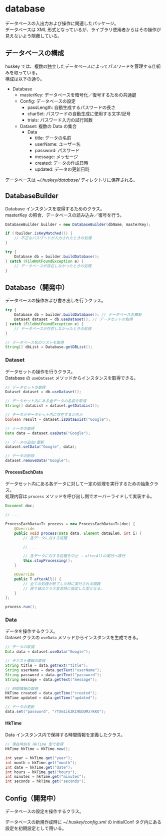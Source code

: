 # database

データベースの入出力および操作に関連したパッケージ。  
データベースは XML 形式となっているが、ライブラリ使用者からはその操作が見えないよう隠蔽している。

## データベースの構成

huskey では、複数の独立したデータベースによってパスワードを管理する仕組みを取っている。  
構成は以下の通り。

- Database
    - masterKey: データベースを暗号化／復号するための共通鍵
    - Config: データベースの設定
        - passLength: 自動生成するパスワードの長さ
        - charSet: パスワードの自動生成に使用する文字/記号
        - trials: パスワード入力の試行回数
    - Dataset: 複数の Data の集合
        - Data
            - title: データの名前
            - userName: ユーザー名
            - password: パスワード
            - message: メッセージ
            - created: データの作成日時
            - updated: データの更新日時

データベースは _~/.huskey/database/_ ディレクトリに保存される。

## DatabaseBuilder

Database インスタンスを取得するためのクラス。  
masterKey の照合、データベースの読み込み／復号を行う。

```java
DatabaseBuilder builder = new DatabaseBuilder(dbName, masterKey);

if (!builder.isKeyMatched()) {
    // 不正なパスワードが入力されたときの処理
}

try {
    Database db = builder.buildDatabase();
} catch (FileNotFoundException e) {
    // データベースが存在しなかったときの処理
}
```

## Database（開発中）

データベースの操作および書き出しを行うクラス。

```java
try {
    Database db = builder.buildDatabase(); // データベースの構築
    Dataset dataset = db.useDataset(); // データセットの取得
} catch (FileNotFoundException e) {
    // データベースが存在しなかったときの処理
}

// データベース名のリストを取得
String[] dbList = Database.getDBList();
```

### Dataset

データセットの操作を行うクラス。  
Database の `useDataset` メソッドからインスタンスを取得できる。

```java
// データセットの取得
Dataset dataset = db.useDataset();

// データセット内にある全データの名前を取得
String[] dataList = dataset.getDataList();

// データがデータセット内に存在するか否か
boolean result = dataset.isDataExist("Google");

// データの取得
Data data = dataset.useData("Google");

// データの追加/更新
dataset.setData("Google", data);

// データの削除
dataset.removeData("Google");
```

#### ProcessEachData

データセット内にある各データに対して一定の処理を実行するための抽象クラス。  
処理内容は `process` メソッドを呼び出し側でオーバーライドして実装する。

```java
Document doc;

// ...

ProcessEachData<T> process = new ProcessEachData<T>(doc) {
    @Override
    public void process(Data data, Element dataElem, int i) {
        // 各データに対する処理

        // ...

        // 各データに対する処理を中止 → afterAllの実行へ移行
        this.stopProcessing();
    }

    @Override
    public T afterAll() {
        // 全ての処理が終了した時に実行される関数
        // 戻り値はクラス宣言時に指定した型となる。
    }
};

process.run();
```

### Data

データを操作するクラス。  
Dataset クラスの `useData` メソッドからインスタンスを生成できる。

```java
// データの取得
Data data = dataset.useData("Google");

// テキスト情報の取得
String title = data.getText("title");
String userName = data.getText("userName");
String password = data.getText("password");
String message = data.getText("message");

// 時間情報の取得
HkTime created = data.getTime("created");
HkTime updated = data.getTime("updated");

// データの更新
data.set("password", "rTXm1ikZKI9bDUMzrKKU");
```

#### HkTime

Data インスタンス内で保持する時間情報を定義したクラス。

```java
// 現在時刻を HkTime 型で取得
HkTime hkTime = HkTime.now();

int year = hkTime.get("year");
int month = hkTime.get("month");
int date = hkTime.get("date");
int hours = hkTime.get("hours");
int minutes = hkTime.get("minutes");
int seconds = hkTime.get("seconds");
```

## Config（開発中）

データベースの設定を操作するクラス。

データベースの新規作成時に _~/.huskey/config.xml_ の initialConf タグ内にある設定を初期設定として用いる。
